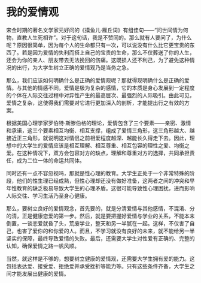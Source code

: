 # 我的爱情观 #

宋金时期的著名文学家元好问的《摸鱼儿·雁丘词》有组佳句——“问世间情为何物，直教人生死相许”。对于这句话，我是不赞同的。那么就有人要问了，为什么呢？原因很简单，因为每个人的生命都只有一次，可以说没有什么比它更宝贵的东西了。若是因为爱情的失利而搭上自己的宝贵的生命，那么不仅葬送了你的人生，还会为你的亲人、朋友带去无法挽回的伤痛。这既损人还不利己，为了避免这种情况的出行，为大学生树立正确的爱情观乃是当务之急。

那么，我们应该如何明确什么是正确的爱情观呢？那就得现明确什么是正确的爱情。与其他的情感不同，爱情是极为复杂的感情，它的本质是身心发展到一定程度的个体在人际交往过程中对异性产生的最高层次、最强烈的人际吸引。由此可见，爱情之复杂，这使得我们需要对它进行更加深入的剖析，才能提出行之有效的方案。

根据美国心理学家罗伯特·斯滕伯格的理论，爱情包含了三个要素——亲密、激情和承诺，这三个要素相互均衡、相互支撑，组成了爱情三角形，这三角形越大、越接近正三角形，就说明这对情侣之前相爱程度越深、越能长久得走下去。因此，理想中的大学生的爱情应该是相互理解、相互尊重、相互包容的理性之爱、均衡之爱。在这种情况下，双方会包容对方的缺点，理解和尊重对方的选择，共同承担责任，成为二位一体的命运共同体。

同时还有一点不容忽视吗，那就是性心理的教育。大学生正处于一个非常特殊的阶段，他们的性生理已经成熟，但性心理却还没有做好准备，这两者之间的冲突和早年性教育的缺乏极易导致大学生的心理矛盾。这很可能导致性心理困扰，进而影响人际交往、学习生活乃至身心健康。

那么，要树立良好的爱情观念，首先要的，就是分清爱情与其他感情，不混淆、分的清，正是健康恋爱的第一步。然后，就是要把握好爱情与学业的关系，不能本末倒置，一谈恋爱就昏了头，荒废学业，整天和另一半腻在一起。这样，不仅害了自己，也害了爱你的和你爱的人。而且，不学习就没有良好的未来，就不能给另一半坚实的保障，最终导致爱情的失败。最后，还需要大学生对性爱有正确的、完整的认知，确保爱情之路一帆风顺。

当然，就这样是不够的，想要树立健康的爱情观，还需要大学生拥有爱的能力。这包括表达爱、接受爱、拒绝爱并承受挫折等能力等。只有这些条件齐备，大学生之间才能发展出健康的爱情。


